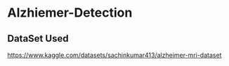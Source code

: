 # Alzhiemer-Detection
## DataSet Used
https://www.kaggle.com/datasets/sachinkumar413/alzheimer-mri-dataset
